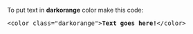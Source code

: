 To put text in <b>darkorange</b> color make this code:
<pre>&lt;color class="darkorange"&gt;<b>Text goes here!</b>&lt;/color&gt;</pre>
